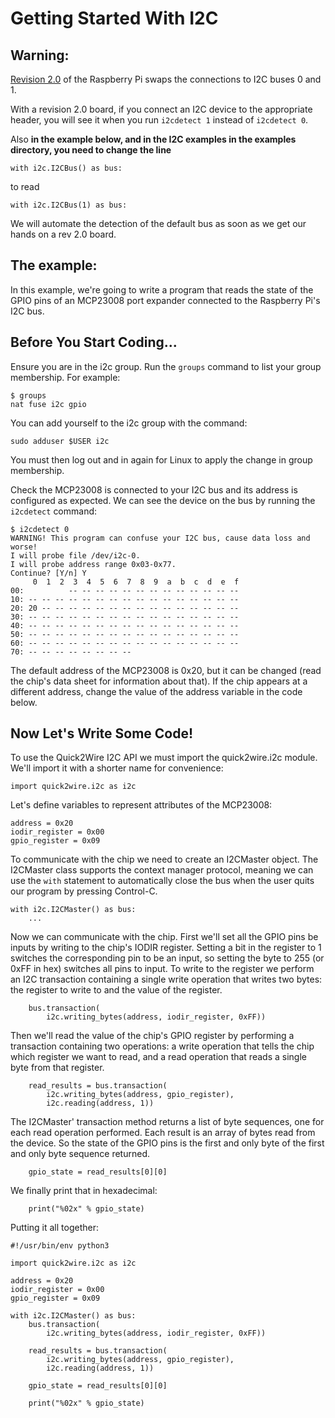Getting Started With I2C
========================


Warning:
-------

[Revision 2.0](http://www.raspberrypi.org/archives/1929) of the Raspberry Pi swaps the connections to I2C buses 0 and 1.

With a revision 2.0 board, if you connect an I2C device to the appropriate header,
you will see it when you run `i2cdetect 1` instead of `i2cdetect 0`.

Also **in the example below, and in the I2C examples in the examples directory,
you need to change the line**

    with i2c.I2CBus() as bus:

to read

    with i2c.I2CBus(1) as bus:

We will automate the detection of the default bus as soon as we get our hands on a rev 2.0 board.

The example:
------------

In this example, we're going to write a program that reads the state
of the GPIO pins of an MCP23008 port expander connected to the
Raspberry Pi's I2C bus.

Before You Start Coding...
--------------------------

Ensure you are in the i2c group.  Run the `groups` command to list
your group membership. For example:

    $ groups
    nat fuse i2c gpio

You can add yourself to the i2c group with the command:

    sudo adduser $USER i2c

You must then log out and in again for Linux to apply the change in
group membership.

Check the MCP23008 is connected to your I2C bus and its address is
configured as expected.  We can see the device on the bus by running
the `i2cdetect` command:

    $ i2cdetect 0
    WARNING! This program can confuse your I2C bus, cause data loss and worse!
    I will probe file /dev/i2c-0.
    I will probe address range 0x03-0x77.
    Continue? [Y/n] Y
         0  1  2  3  4  5  6  7  8  9  a  b  c  d  e  f
    00:          -- -- -- -- -- -- -- -- -- -- -- -- -- 
    10: -- -- -- -- -- -- -- -- -- -- -- -- -- -- -- -- 
    20: 20 -- -- -- -- -- -- -- -- -- -- -- -- -- -- -- 
    30: -- -- -- -- -- -- -- -- -- -- -- -- -- -- -- -- 
    40: -- -- -- -- -- -- -- -- -- -- -- -- -- -- -- -- 
    50: -- -- -- -- -- -- -- -- -- -- -- -- -- -- -- -- 
    60: -- -- -- -- -- -- -- -- -- -- -- -- -- -- -- -- 
    70: -- -- -- -- -- -- -- --                         

The default address of the MCP23008 is 0x20, but it can be changed
(read the chip's data sheet for information about that).  If the chip
appears at a different address, change the value of the address
variable in the code below.

Now Let's Write Some Code!
--------------------------

To use the Quick2Wire I2C API we must import the quick2wire.i2c
module.  We'll import it with a shorter name for convenience:

    import quick2wire.i2c as i2c

Let's define variables to represent attributes of the MCP23008:

    address = 0x20
    iodir_register = 0x00
    gpio_register = 0x09

To communicate with the chip we need to create an I2CMaster object.  The
I2CMaster class supports the context manager protocol, meaning we can use
the `with` statement to automatically close the bus when the user
quits our program by pressing Control-C.

    with i2c.I2CMaster() as bus:
        ...

Now we can communicate with the chip.  First we'll set all the GPIO
pins be inputs by writing to the chip's IODIR register. Setting a bit
in the register to 1 switches the corresponding pin to be an input, so
setting the byte to 255 (or 0xFF in hex) switches all pins to input.
To write to the register we perform an I2C transaction containing a
single write operation that writes two bytes: the register to
write to and the value of the register.

        bus.transaction(
            i2c.writing_bytes(address, iodir_register, 0xFF))

Then we'll read the value of the chip's GPIO register by performing a
transaction containing two operations: a write operation that tells
the chip which register we want to read, and a read operation that
reads a single byte from that register.

        read_results = bus.transaction(
            i2c.writing_bytes(address, gpio_register),
            i2c.reading(address, 1))

The I2CMaster' transaction method returns a list of byte sequences, one
for each read operation performed.  Each result is an array of bytes
read from the device.  So the state of the GPIO pins is the first and
only byte of the first and only byte sequence returned.

        gpio_state = read_results[0][0]

We finally print that in hexadecimal:

        print("%02x" % gpio_state)

Putting it all together:

    #!/usr/bin/env python3
    
    import quick2wire.i2c as i2c
    
    address = 0x20
    iodir_register = 0x00
    gpio_register = 0x09
    
    with i2c.I2CMaster() as bus:    
        bus.transaction(
            i2c.writing_bytes(address, iodir_register, 0xFF))
        
        read_results = bus.transaction(
            i2c.writing_bytes(address, gpio_register),
            i2c.reading(address, 1))
        
        gpio_state = read_results[0][0]
        
        print("%02x" % gpio_state)
